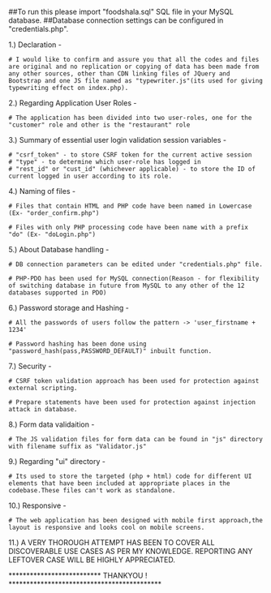 ##To run this please import "foodshala.sql" SQL file in your MySQL database.
##Database connection settings can be configured in "credentials.php".

1.) Declaration -

	# I would like to confirm and assure you that all the codes and files are original and no replication or copying of data has been made from any other sources, other than CDN linking files of JQuery and Bootstrap and one JS file named as "typewriter.js"(its used for giving typewriting effect on index.php).

2.) Regarding Application User Roles -

	# The application has been divided into two user-roles, one for the "customer" role and other is the "restaurant" role

3.) Summary of essential user login validation session variables -
	
	# "csrf_token" - to store CSRF token for the current active session	
	# "type" - to determine which user-role has logged in
	# "rest_id" or "cust_id" (whichever applicable) - to store the ID of current logged in user according to its role.

4.) Naming of files -

	# Files that contain HTML and PHP code have been named in Lowercase (Ex- "order_confirm.php")

	# Files with only PHP processing code have been name with a prefix "do" (Ex- "doLogin.php")

5.) About Database handling -

	# DB connection parameters can be edited under "credentials.php" file.
	
	# PHP-PDO has been used for MySQL connection(Reason - for flexibility of switching database in future from MySQL to any other of the 12 databases supported in PDO)

6.) Password storage and Hashing - 

	# All the passwords of users follow the pattern -> 'user_firstname + 1234'

	# Password hashing has been done using "password_hash(pass,PASSWORD_DEFAULT)" inbuilt function.

7.) Security -

	# CSRF token validation approach has been used for protection against external scripting.

	# Prepare statements have been used for protection against injection attack in database.

8.) Form data validaition -

	# The JS validation files for form data can be found in "js" directory with filename suffix as "Validator.js"

9.) Regarding "ui" directory -

	# Its used to store the targeted (php + html) code for different UI elements that have been included at appropriate places in the codebase.These files can't work as standalone.

10.) Responsive -
	
	# The web application has been designed with mobile first approach,the layout is responsive and looks cool on mobile screens.

11.) A VERY THOROUGH ATTEMPT HAS BEEN TO COVER ALL DISCOVERABLE USE CASES AS PER MY KNOWLEDGE. REPORTING ANY LEFTOVER CASE WILL BE HIGHLY APPRECIATED. 

**************************  THANKYOU ! *******************************************
